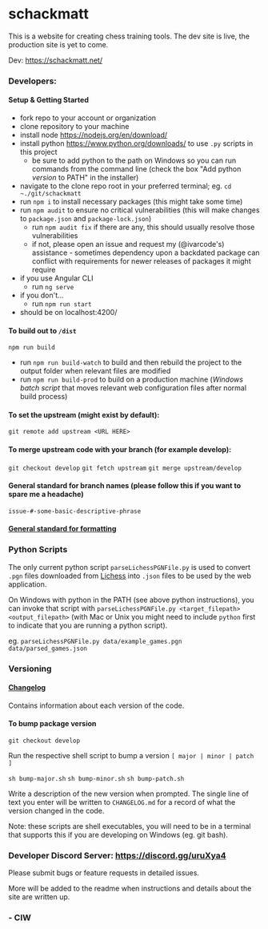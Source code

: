 # schackmatt

This is a website for creating chess training tools. The dev site is live, the production site is yet to come.

Dev: https://schackmatt.net/

### Developers:

#### Setup & Getting Started

-   fork repo to your account or organization
-   clone repository to your machine
-   install node https://nodejs.org/en/download/
-   install python https://www.python.org/downloads/ to use `.py` scripts in this project
    -   be sure to add python to the path on Windows so you can run commands from the command line (check the box "Add python _version_ to PATH" in the installer)
-   navigate to the clone repo root in your preferred terminal; eg. `cd ~./git/schackmatt`
-   run `npm i` to install necessary packages (this might take some time)
-   run `npm audit` to ensure no critical vulnerabilities (this will make changes to `package.json` and `package-lock.json`)
    -   run `npm audit fix` if there are any, this should usually resolve those vulnerabilities
    -   if not, please open an issue and request my (@ivarcode's) assistance - sometimes dependency upon a backdated package can conflict with requirements for newer releases of packages it might require
-   if you use Angular CLI
    -   run `ng serve`
-   if you don't...
    -   run `npm run start`
-   should be on localhost:4200/

#### To build out to `/dist`

`npm run build`

-   run `npm run build-watch` to build and then rebuild the project to the output folder when relevant files are modified
-   run `npm run build-prod` to build on a production machine (_Windows batch script_ that moves relevant web configuration files after normal build process)

#### To set the upstream (might exist by default):

`git remote add upstream <URL HERE>`

#### To merge upstream code with your branch (for example develop):

`git checkout develop`
`git fetch upstream`
`git merge upstream/develop`

#### General standard for branch names (please follow this if you want to spare me a headache)

`issue-#-some-basic-descriptive-phrase`

#### [General standard for formatting](https://github.com/ivarcode/schackmatt/blob/develop/JAVASCRIPT_GUIDELINES.md)

### Python Scripts

The only current python script `parseLichessPGNFile.py` is used to convert `.pgn` files downloaded from [Lichess](https://lichess.org/) into `.json` files to be used by the web application.

On Windows with python in the PATH (see above python instructions), you can invoke that script with `parseLichessPGNFile.py <target_filepath> <output_filepath>` (with Mac or Unix you might need to include `python` first to indicate that you are running a python script).

eg. `parseLichessPGNFile.py data/example_games.pgn data/parsed_games.json`

### Versioning

#### [Changelog](https://github.com/ivarcode/schackmatt/blob/develop/CHANGELOG.md)

Contains information about each version of the code.

#### To bump package version

`git checkout develop`

Run the respective shell script to bump a version `[ major | minor | patch ]`

`sh bump-major.sh`
`sh bump-minor.sh`
`sh bump-patch.sh`

Write a description of the new version when prompted. The single line of text you enter will be written to `CHANGELOG.md` for a record of what the version changed in the code.

Note: these scripts are shell executables, you will need to be in a terminal that supports this if you are developing on Windows (eg. git bash).

### Developer Discord Server: https://discord.gg/uruXya4

Please submit bugs or feature requests in detailed issues.

More will be added to the readme when instructions and details about the site are written up.

### - CIW
